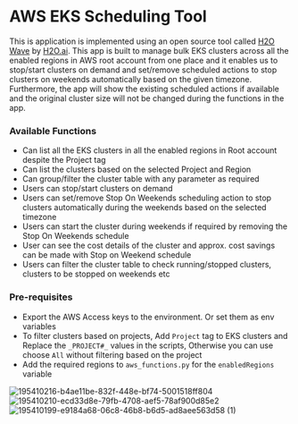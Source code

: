 AWS EKS Scheduling Tool
=======

This is application is implemented using an open source tool called [H2O Wave](https://wave.h2o.ai/) by [H2O.ai](https://h2o.ai/). 
This app is built to manage bulk EKS clusters across all the enabled regions in AWS root account from one place and it 
enables us to stop/start clusters on demand and set/remove scheduled actions to stop clusters on weekends 
automatically based on the given timezone. Furthermore, the app will show the existing scheduled actions if available 
and the original cluster size will not be changed during the functions in the app.

### Available Functions
- Can list all the EKS clusters in all the enabled regions in Root account despite the Project tag
- Can list the clusters based on the selected Project and Region
- Can group/filter the cluster table with any parameter as required
- Users can stop/start clusters on demand
- Users can set/remove Stop On Weekends scheduling action to stop clusters automatically during the weekends based on the selected timezone
- Users can start the cluster during weekends if required by removing the Stop On Weekends schedule
- User can see the cost details of the cluster and approx. cost savings can be made with Stop on Weekend schedule
- Users can filter the cluster table to check running/stopped clusters, clusters to be stopped on weekends etc

### Pre-requisites
- Export the AWS Access keys to the environment. Or set them as env variables
- To filter clusters based on projects, Add `Project` tag to EKS clusters and Replace the `_PROJECT#_` values in the scripts,
Otherwise you can use choose `All` without filtering based on the project
- Add the required regions to `aws_functions.py` for the `enabledRegions` variable

![195410216-b4ae11be-832f-448e-bf74-5001518ff804](https://user-images.githubusercontent.com/39459414/218305776-8089b677-5206-4e26-acd3-756bbb68059c.png)
![195410210-ecd33d8e-79fb-4708-aef5-78af900d85e2](https://user-images.githubusercontent.com/39459414/218305904-f5d33181-70f0-45d2-9813-50ae48864d9f.png)
![195410199-e9184a68-06c8-46b8-b6d5-ad8aee563d58 (1)](https://user-images.githubusercontent.com/39459414/218305785-55245f02-d75a-479e-8d39-38e390b6a82b.png)

